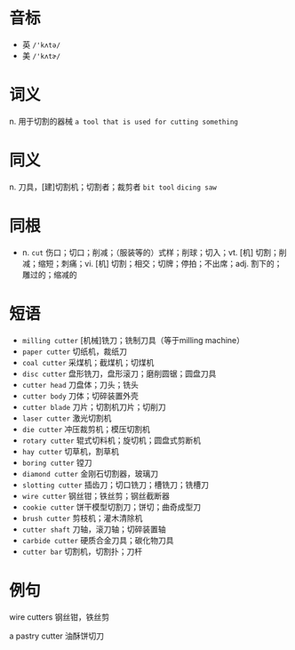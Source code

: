 # 音标

- 英 `/'kʌtə/`
- 美 `/'kʌtɚ/`

# 词义

n. 用于切割的器械
`a tool that is used for cutting something`

# 同义

n. 刀具，[建]切割机；切割者；裁剪者
`bit tool` `dicing saw`

# 同根

- n. `cut` 伤口；切口；削减；（服装等的）式样；削球；切入；vt. [机] 切割；削减；缩短；刺痛；vi. [机] 切割；相交；切牌；停拍；不出席；adj. 割下的；雕过的；缩减的

# 短语

- `milling cutter` [机械]铣刀；铣制刀具（等于milling machine）
- `paper cutter` 切纸机，裁纸刀
- `coal cutter` 采煤机；截煤机；切煤机
- `disc cutter` 盘形铣刀，盘形滚刀；磨削圆锯；圆盘刀具
- `cutter head` 刀盘体；刀头；铣头
- `cutter body` 刀体；切碎装置外壳
- `cutter blade` 刀片；切割机刀片；切削刀
- `laser cutter` 激光切割机
- `die cutter` 冲压裁剪机；模压切割机
- `rotary cutter` 辊式切料机；旋切机；圆盘式剪断机
- `hay cutter` 切草机，割草机
- `boring cutter` 镗刀
- `diamond cutter` 金刚石切割器，玻璃刀
- `slotting cutter` 插齿刀；切口铣刀；槽铣刀；铣槽刀
- `wire cutter` 钢丝钳；铁丝剪；钢丝截断器
- `cookie cutter` 饼干模型切割刀；饼切；曲奇成型刀
- `brush cutter` 剪枝机；灌木清除机
- `cutter shaft` 刀轴，滚刀轴；切碎装置轴
- `carbide cutter` 硬质合金刀具；碳化物刀具
- `cutter bar` 切割机，切割扑；刀杆

# 例句

wire cutters
钢丝钳，铁丝剪

a pastry cutter
油酥饼切刀


